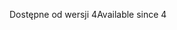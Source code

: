 <span data-ttu-id="267c3-101">Dostępne od wersji 4</span><span class="sxs-lookup"><span data-stu-id="267c3-101">Available since 4</span></span>